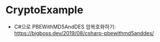 # CryptoExample

* C#으로 PBEWithMD5AndDES 암복호화하기: https://bigboss.dev/2019/08/csharp-pbewithmd5anddes/
